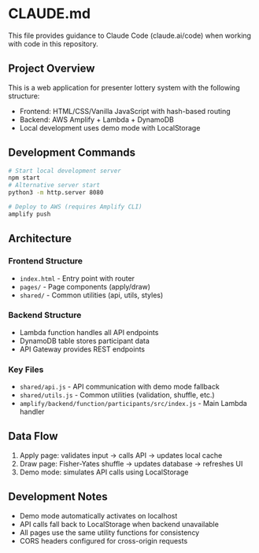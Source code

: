 # CLAUDE.md

This file provides guidance to Claude Code (claude.ai/code) when working with code in this repository.

## Project Overview

This is a web application for presenter lottery system with the following structure:
- Frontend: HTML/CSS/Vanilla JavaScript with hash-based routing
- Backend: AWS Amplify + Lambda + DynamoDB
- Local development uses demo mode with LocalStorage

## Development Commands

```bash
# Start local development server
npm start
# Alternative server start
python3 -m http.server 8080

# Deploy to AWS (requires Amplify CLI)
amplify push
```

## Architecture

### Frontend Structure
- `index.html` - Entry point with router
- `pages/` - Page components (apply/draw)
- `shared/` - Common utilities (api, utils, styles)

### Backend Structure
- Lambda function handles all API endpoints
- DynamoDB table stores participant data
- API Gateway provides REST endpoints

### Key Files
- `shared/api.js` - API communication with demo mode fallback
- `shared/utils.js` - Common utilities (validation, shuffle, etc.)
- `amplify/backend/function/participants/src/index.js` - Main Lambda handler

## Data Flow
1. Apply page: validates input → calls API → updates local cache
2. Draw page: Fisher-Yates shuffle → updates database → refreshes UI
3. Demo mode: simulates API calls using LocalStorage

## Development Notes
- Demo mode automatically activates on localhost
- API calls fall back to LocalStorage when backend unavailable
- All pages use the same utility functions for consistency
- CORS headers configured for cross-origin requests